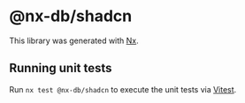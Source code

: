 # @nx-db/shadcn

This library was generated with [Nx](https://nx.dev).

## Running unit tests

Run `nx test @nx-db/shadcn` to execute the unit tests via [Vitest](https://vitest.dev/).
